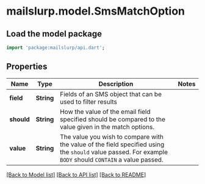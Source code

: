 # mailslurp.model.SmsMatchOption

## Load the model package
```dart
import 'package:mailslurp/api.dart';
```

## Properties
Name | Type | Description | Notes
------------ | ------------- | ------------- | -------------
**field** | **String** | Fields of an SMS object that can be used to filter results | 
**should** | **String** | How the value of the email field specified should be compared to the value given in the match options. | 
**value** | **String** | The value you wish to compare with the value of the field specified using the `should` value passed. For example `BODY` should `CONTAIN` a value passed. | 

[[Back to Model list]](../README#documentation-for-models) [[Back to API list]](../README#documentation-for-api-endpoints) [[Back to README]](../README)


